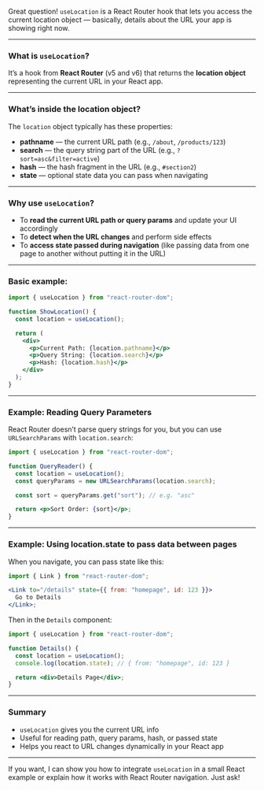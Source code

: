 Great question! `useLocation` is a React Router hook that lets you access the current location object — basically, details about the URL your app is showing right now.

---

### What is `useLocation`?

It’s a hook from **React Router** (v5 and v6) that returns the **location object** representing the current URL in your React app.

---

### What’s inside the location object?

The `location` object typically has these properties:

- **pathname** — the current URL path (e.g., `/about`, `/products/123`)
- **search** — the query string part of the URL (e.g., `?sort=asc&filter=active`)
- **hash** — the hash fragment in the URL (e.g., `#section2`)
- **state** — optional state data you can pass when navigating

---

### Why use `useLocation`?

- To **read the current URL path or query params** and update your UI accordingly
- To **detect when the URL changes** and perform side effects
- To **access state passed during navigation** (like passing data from one page to another without putting it in the URL)

---

### Basic example:

```jsx
import { useLocation } from "react-router-dom";

function ShowLocation() {
  const location = useLocation();

  return (
    <div>
      <p>Current Path: {location.pathname}</p>
      <p>Query String: {location.search}</p>
      <p>Hash: {location.hash}</p>
    </div>
  );
}
```

---

### Example: Reading Query Parameters

React Router doesn’t parse query strings for you, but you can use `URLSearchParams` with `location.search`:

```jsx
import { useLocation } from "react-router-dom";

function QueryReader() {
  const location = useLocation();
  const queryParams = new URLSearchParams(location.search);

  const sort = queryParams.get("sort"); // e.g. "asc"

  return <p>Sort Order: {sort}</p>;
}
```

---

### Example: Using location.state to pass data between pages

When you navigate, you can pass state like this:

```jsx
import { Link } from "react-router-dom";

<Link to="/details" state={{ from: "homepage", id: 123 }}>
  Go to Details
</Link>;
```

Then in the `Details` component:

```jsx
import { useLocation } from "react-router-dom";

function Details() {
  const location = useLocation();
  console.log(location.state); // { from: "homepage", id: 123 }

  return <div>Details Page</div>;
}
```

---

### Summary

- `useLocation` gives you the current URL info
- Useful for reading path, query params, hash, or passed state
- Helps you react to URL changes dynamically in your React app

---

If you want, I can show you how to integrate `useLocation` in a small React example or explain how it works with React Router navigation. Just ask!
